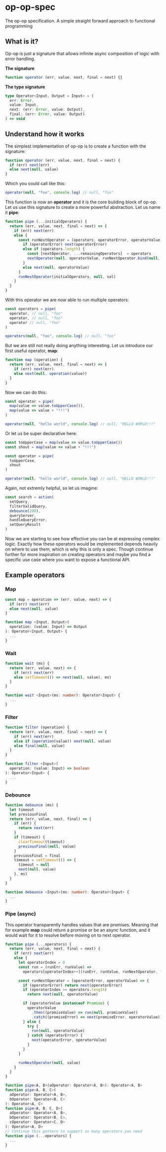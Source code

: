 # op-op-spec
The op-op specification. A simple straight forward approach to functional programming

## What is it?

Op-op is just a signature that allows infinite async composition of logic with error handling.

**The signature**
```js
function operator (err, value, next, final = next) {}
```

**The type signature**
```ts
type Operator<Input, Output = Input> = (
  err: Error,
  value: Input,
  next: (err: Error, value: Output),
  final: (err: Error, value: Output)
) => void
```

## Understand how it works

The simplest implementation of op-op is to create a function with the signature:

```js
function operator (err, value, next, final = next) {
  if (err) next(err)
  else next(null, value)
}
```

Which you could call like this:

```js
operator(null, "foo", console.log) // null, "foo"
```

This function is now an **operator** and it is the core building block of op-op. Let us use this signature to create a more powerful abstraction. Let us name it **pipe**:

```js
function pipe (...initialOperators) {
  return (err, value, next, final = next) => {
    if (err) next(err)
    else {
      const runNextOperator = (operators, operatorError, operatorValue) {
        if (operatorError) next(operatorError)
        else if (operators.length) {
          const [nextOperator, ...remainingOperators]  = operators
          nextOperator(null, operatorValue, runNextOperator.bind(null, remainingOperators), final) 
        }
        else next(null, operatorValue)
      }
      runNextOperator(initialOperators, null, val)
    }
  }
}
```

With this operator we are now able to run multiple operators:

```js
const operators = pipe(
  operator, // null, "foo"
  operator, // null, "foo"
  operator // null, "foo"
)

operators(null, "foo", console.log) // null, "foo"
```

But we are still not really doing anything interesting. Let us introduce our first useful operator, **map**:

```js
function map (operation) {
  return (err, value, next, final = next) => {
    if (err) next(err)
    else next(null, operation(value))
  }
}
```

Now we can do this:

```js
const operator = pipe(
  map(value => value.toUpperCase()),
  map(value => value + "!!!")
)

operator(null, "hello world", console.log) // null, "HELLO WORLD!!!"
```

Or let us be super declarative here:

```js
const toUpperCase = map(value => value.toUpperCase())
const shout = map(value => value + "!!!")

const operator = pipe(
  toUpperCase,
  shout
)

operator(null, "hello world", console.log) // null, "HELLO WORLD!!!"
```

Again, not extremly helpful, so let us imagine:

```js
const search = action(
  setQuery,
  filterValidQuery,
  debounce(200),
  queryServer,
  handleQueryError,
  setQueryResult
)
```

Now we are starting to see how effective you can be at expressing complex logic. Exactly how these operators would be implemented depends heavily on where to use them, which is why this is only a spec. Though continue further for more inspiration on creating operators and maybe you find a specific use case where you want to expose a functional API.

## Example operators

### Map

```js
const map = operation => (err, value, next) => {
  if (err) next(err)
  else next(null, value)
}
```

```ts
function map <Input, Output>(
  operation: (value: Input) => Output
): Operator<Input, Output> {
  ...
}
```

### Wait

```js
function wait (ms) {
  return (err, value, next) => {
    if (err) next(err)
    else setTimeout(() => next(null, value), ms)
  }
}
```

```ts
function wait <Input>(ms: number): Operator<Input> {
  ...
}
```

### Filter
```js
function filter (operation) {
  return (err, value, next, final = next) => {
    if (err) next(err)
    else if (operation(value)) next(null, value)
    else final(null, value)
  }
}
```

```ts
function filter <Input>(
  operation: (value: Input) => boolean
): Operator<Input> {
  ...
}
```

### Debounce

```js
function debounce (ms) {
  let timeout
  let previousFinal
  return (err, value, next, final) => {
    if (err) {
      return next(err)
    }
    if (timeout) {
      clearTimeout(timeout)
      previousFinal(null, value)
    }
    previousFinal = final
    timeout = setTimeout(() => {
      timeout = null
      next(null, value)
    }, ms)
  }
}
```

```ts
function debounce <Input>(ms: number): Operator<Input> {
  ...
}
```

### Pipe (async)

This operator transparently handles values that are promises. Meaning that for example **map** could return a promise or be an async function, and it would wait for it to resolve before moving on to next operator.

```js
function pipe (...operators) {
  return (err, value, next, final = next) {
    if (err) next(err)
    else {
      let operatorIndex = 0
      const run = (runErr, runValue) =>
        operators[operatorIndex++](runErr, runValue, runNextOperator, final)

      const runNextOperator = (operatorError, operatorValue) => {
        if (operatorError) return next(operatorError)
        if (operatorIndex >= operators.length)
          return next(null, operatorValue)

        if (operatorValue instanceof Promise) {
          operatorValue
            .then((promiseValue) => run(null, promiseValue))
            .catch((promiseError) => next(promiseError, operatorValue))
        } else {
          try {
            run(null, operatorValue)
          } catch (operatorError) {
            next(operatorError, operatorValue)
          }
        }
      }

      runNextOperator(null, value)
    }
  }
}
```

```ts
function pipe<A, B>(aOperator: Operator<A, B>): Operator<A, B>
function pipe<A, B, C>(
  aOperator: Operator<A, B>,
  bOperator: Operator<B, C>
): Operator<A, C>
function pipe<A, B, C, D>(
  aOperator: Operator<A, B>,
  bOperator: Operator<B, C>,
  cOperator: Operator<C, D>
): Operator<A, D>
// Continue this pattern to support as many operators you need
function pipe (...operators) {
  ...
}
```
